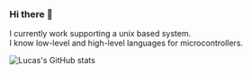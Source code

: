 ### Hi there 👋

<p>I currently work supporting a unix based system. </br>
I know low-level and high-level languages for microcontrollers.</p>

![Lucas's GitHub stats](https://github-readme-stats.vercel.app/api?username=lucsahm&show_icons=true&theme=radical)

<!--
**lucsahm/lucsahm** is a ✨ _special_ ✨ repository because its `README.md` (this file) appears on your GitHub profile.

Here are some ideas to get you started:

- 🔭 I’m currently working on ...
- 🌱 I’m currently learning ...
- 👯 I’m looking to collaborate on ...
- 🤔 I’m looking for help with ...
- 💬 Ask me about ...
- 📫 How to reach me: ...
- 😄 Pronouns: ...
- ⚡ Fun fact: ...
-->
